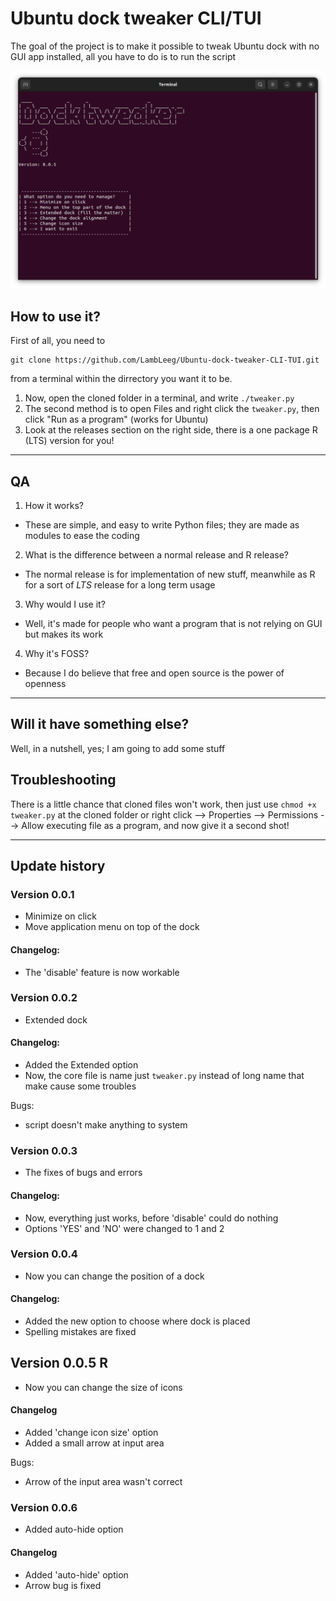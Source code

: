 # Ubuntu dock tweaker CLI/TUI
The goal of the project is to make it possible to tweak Ubuntu dock with no GUI app installed, all you have to do is to run the script

![This is how Dock tweaker looks like](TheLook.png)

## How to use it?
First of all, you need to 
```
git clone https://github.com/LambLeeg/Ubuntu-dock-tweaker-CLI-TUI.git
```
 from a terminal within the dirrectory you want it to be.

1. Now, open the cloned folder in a terminal, and write `./tweaker.py`
2. The second method is to open Files and right click the `tweaker.py`, then click "Run as a program" (works for Ubuntu)
3. Look at the releases section on the right side, there is a one package R (LTS) version for you!
___

## QA
1. How it works?
- These are simple, and easy to write Python files; they are made as modules to ease the coding

2. What is the difference between a normal release and R release?
- The normal release is for implementation of new stuff, meanwhile as R for a sort of _LTS_ release for a long term usage

3. Why would I use it?
- Well, it's made for people who want a program that is not relying on GUI but makes its work

4. Why it's FOSS?
- Because I do believe that free and open source is the power of openness
___

## Will it have something else?
Well, in a nutshell, yes; I am going to add some stuff

## Troubleshooting
There is a little chance that cloned files won't work, then just use `chmod +x tweaker.py` at the cloned folder or right click --> Properties --> Permissions --> Allow executing file as a program, and now give it a second shot!

___
## Update history

### Version 0.0.1
- Minimize on click
- Move application menu on top of the dock

#### Changelog:
- The 'disable' feature is now workable

### Version 0.0.2
- Extended dock

#### Changelog:
- Added the Extended option
- Now, the core file is name just `tweaker.py` instead of long name that make cause some troubles

Bugs:
- script doesn't make anything to system

### Version 0.0.3
- The fixes of bugs and errors

#### Changelog:
- Now, everything just works, before 'disable' could do nothing
- Options 'YES' and 'NO' were changed to 1 and 2

### Version 0.0.4
- Now you can change the position of a dock

#### Changelog:
- Added the new option to choose where dock is placed
- Spelling mistakes are fixed

## Version 0.0.5 R
- Now you can change the size of icons

#### Changelog
- Added 'change icon size' option
- Added a small arrow at input area

Bugs:
- Arrow of the input area wasn't correct

### Version 0.0.6
- Added auto-hide option

#### Changelog
- Added 'auto-hide' option
- Arrow bug is fixed

